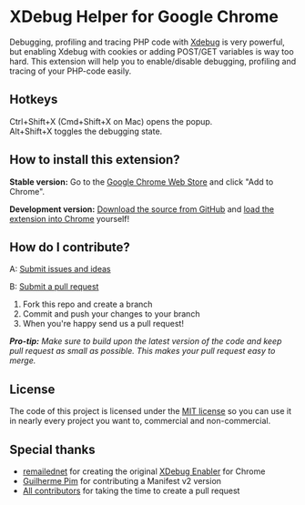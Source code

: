 XDebug Helper for Google Chrome
===============================

Debugging, profiling and tracing PHP code with [Xdebug](http://xdebug.org/) is very powerful, but enabling
Xdebug with cookies or adding POST/GET variables is way too hard. This extension will help you to enable/disable
debugging, profiling and tracing of your PHP-code easily.

Hotkeys
-------
Ctrl+Shift+X (Cmd+Shift+X on Mac) opens the popup.  
Alt+Shift+X toggles the debugging state.

How to install this extension?
------------------------------
**Stable version:** Go to the [Google Chrome Web Store](https://chrome.google.com/webstore/detail/eadndfjplgieldjbigjakmdgkmoaaaoc)
and click "Add to Chrome".

**Development version:** [Download the source from GitHub](https://github.com/mac-cain13/xdebug-helper-for-chrome/archive/master.zip)
and [load the extension into Chrome](http://developer.chrome.com/extensions/getstarted.html#unpacked)
yourself!

How do I contribute?
--------------------
A: [Submit issues and ideas](https://github.com/mac-cain13/xdebug-helper-for-chrome/issues)

B: [Submit a pull request](https://help.github.com/articles/using-pull-requests)

1. Fork this repo and create a branch
2. Commit and push your changes to your branch
3. When you're happy send us a pull request!

_**Pro-tip:** Make sure to build upon the latest version of the code and keep pull request as small as possible. This makes your pull request easy to merge._

License
-------
The code of this project is licensed under the [MIT license](https://raw.github.com/mac-cain13/xdebug-helper-for-chrome/master/source/License)
so you can use it in nearly every project you want to, commercial and non-commercial.

Special thanks
--------------
* [remailednet](http://blog.remailed.net) for creating the original [XDebug Enabler](https://chrome.google.com/webstore/detail/eippbhbeglgcphcjmpjcjinjamabeoln) for Chrome
* [Guilherme Pim](https://github.com/pimguilherme) for contributing a Manifest v2 version
* [All contributors](https://github.com/wrep/xdebug-helper-for-chrome/graphs/contributors) for taking the time to create a pull request
